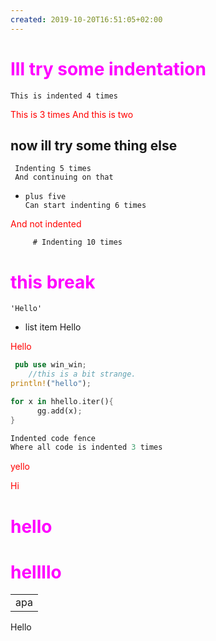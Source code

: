 ```yaml
---
created: 2019-10-20T16:51:05+02:00
---
```


# Ill try some indentation
    This is indented 4 times
   This is 3 times
  And this is two

## now ill try some thing else
     Indenting 5 times
     And continuing on that
+     plus five
      Can start indenting 6 times
And not indented

         # Indenting 10 times
# this break
    'Hello'
- list item
        Hello

Hello
``` rust
 pub use win_win;
    //this is a bit strange.
println!("hello");
```
~~~ Rust
for x in hhello.iter(){
      gg.add(x);
}
~~~
   ```rust
Indented code fence
Where all code is indented 3 times
```

<style
  type="text/css">

  h1 {color:red;}

  p {color:blue;}


</style>

<p>
yello
</p>

Hi
<style type="text/css">

 h1 {color: #ff00ff;}

p { color: red; }

</style>

# hello
<h1> hellllo</h1>
<table>

<tr>
<td>
apa
</td>
</tr>

</table>
Hello